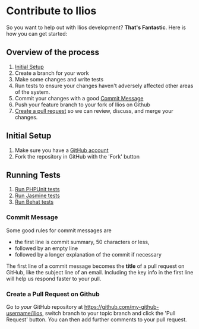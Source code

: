 # Contribute to Ilios

So you want to help out with Ilios development?  **That's Fantastic**.  Here is 
how you can get started:

## Overview of the process
1. [Initial Setup](#initial-setup)
2. Create a branch for your work
3. Make some changes and write tests
4. Run tests to ensure your changes haven't adversely affected other areas of the system.
5. Commit your changes with a good [Commit Message](#commit-message)
5. Push your feature branch to your fork of Ilios on Github
6. [Create a pull request](#create-a-pull-request-on-github) so we can review, discuss, and merge your changes.

## Initial Setup
1. Make sure you have a [GitHub account](https://github.com/signup/free)
2. Fork the repository in GitHub with the 'Fork' button

## Running Tests
1. [Run PHPUnit tests](tests/phpunit/README.md)
2. [Run Jasmine tests](tests/jasmine/README)
3. [Run Behat tests](tests/behat/README)

### Commit Message

Some good rules for commit messages are

 * the first line is commit summary, 50 characters or less,
 * followed by an empty line
 * followed by a longer explanation of the commit if necessary

The first line of a commit message becomes the **title** of a pull
request on GitHub, like the subject line of an email.  Including
the key info in the first line will help us respond faster to
your pull.

### Create a Pull Request on Github

Go to *your* GitHub repository at
https://github.com/my-github-username/ilios, switch branch to your
topic branch and click the 'Pull Request' button. You can then add further
comments to your pull request.
